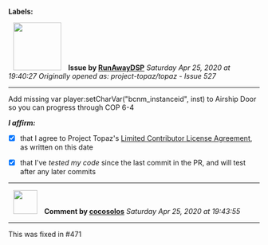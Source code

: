 **Labels:**



<a href="https://github.com/RunAwayDSP"><img src="https://avatars3.githubusercontent.com/u/6879206?v=4" width="96" height="96" hspace="10"></img></a> **Issue by [RunAwayDSP](https://github.com/RunAwayDSP)**
_Saturday Apr 25, 2020 at 19:40:27_
_Originally opened as: project-topaz/topaz - Issue 527_

----

Add missing var player:setCharVar("bcnm_instanceid", inst) to Airship Door so you can progress through COP 6-4

<!-- place 'x' mark between square [] brackets to affirm: -->
**_I affirm:_**
- [x] that I agree to Project Topaz's [Limited Contributor License Agreement](http://project-topaz.com/blob/release/CONTRIBUTOR_AGREEMENT.md), as written on this date
- [x] that I've _tested my code_ since the last commit in the PR, and will test after any later commits




----
<a href="https://github.com/cocosolos"><img src="https://avatars2.githubusercontent.com/u/2593549?v=4" width="48" height="48" hspace="10"></img></a> **Comment by [cocosolos](https://github.com/cocosolos)**
_Saturday Apr 25, 2020 at 19:43:55_

----

This was fixed in #471 
